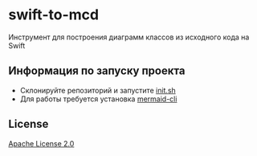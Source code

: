 # swift-to-mcd
Инструмент для построения диаграмм классов из исходного кода на Swift

## Информация по запуску проекта
- Склонируйте репозиторий и запустите [init.sh]
- Для работы требуется установка [mermaid-cli]

## License
[Apache License 2.0]

[init.sh]: <https://github.com/TimuREC/swift-to-mcd/blob/main/init.sh>
[mermaid-cli]: <https://github.com/mermaid-js/mermaid-cli>
[Apache License 2.0]: <https://github.com/TimuREC/swift-to-mcd/blob/main/LICENSE>
